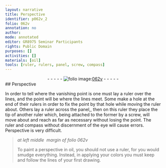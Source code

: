```yaml
---
layout: narrative
title: Perspective
identifier: p062v_2
folio: 062v
annotation: no
author:
mode: annotated
editor: GR8975 Seminar Participants
rights: Public Domain
purposes: []
activities: []
materials: [oil]
tools: [ruler, rulers, panel, screw, compass]
---
```


 <div class="folio" align="center">- - - - - <a href="http://gallica.bnf.fr/ark:/12148/btv1b9059316c/f130.item" target="_blank"><img src="https://cu-mkp.github.io/GR8975-edition/assets/photo-icon.png" alt="folio image: " style="display:inline-block; margin-bottom:-3px;"/>062v</a> - - - - - </div> 
## Perspective

 
In order to tell where the vanishing point is one must lay a <span class="tool">ruler</span> over the lines, and the point will be where the lines meet. Some make a hole at the end of their <span class="tool">rulers</span> in order to fix the point by that hole while moving the <span class="tool">ruler</span> about. Others lay a <span class="tool">ruler</span> across the <span class="tool">panel</span>,, then on this ruler they place the tip of another <span class="tool">ruler</span> which, being attached to the former by a <span class="tool">screw</span>, will move about and reach as far as necessary without losing the point. The <span class="tool">ruler</span> and <span class="tool">compass</span> without discernment of the eye will cause errors. Perspective is very difficult. 
 <span class="figure"></span> 
> *at left middle  margin of folio 062v*
> 
> To paint a perspective in <span class="material">oil</span>, you should not use a <span class="tool">ruler</span>, for you would smudge everything. Instead, in applying your colors you must keep and follow the lines of your first drawing. 
 